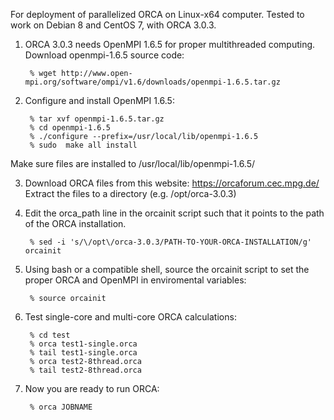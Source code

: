 For deployment of parallelized ORCA on Linux-x64 computer. Tested to work on Debian 8 and CentOS 7, with ORCA 3.0.3.

1. ORCA 3.0.3 needs OpenMPI 1.6.5 for proper multithreaded computing. Download openmpi-1.6.5 source code:  

        % wget http://www.open-mpi.org/software/ompi/v1.6/downloads/openmpi-1.6.5.tar.gz

2. Configure and install OpenMPI 1.6.5:  

        % tar xvf openmpi-1.6.5.tar.gz
        % cd openmpi-1.6.5
        % ./configure --prefix=/usr/local/lib/openmpi-1.6.5
        % sudo  make all install
Make sure files are installed to /usr/local/lib/openmpi-1.6.5/

3. Download ORCA files from this website: https://orcaforum.cec.mpg.de/  
Extract the files to a directory (e.g. /opt/orca-3.0.3)

4. Edit the orca_path line in the orcainit script such that it points to the path of the ORCA installation.

        % sed -i 's/\/opt\/orca-3.0.3/PATH-TO-YOUR-ORCA-INSTALLATION/g' orcainit

5. Using bash or a compatible shell, source the orcainit script to set the proper ORCA and OpenMPI in enviromental variables:  

        % source orcainit

6. Test single-core and multi-core ORCA calculations:  

        % cd test
        % orca test1-single.orca
        % tail test1-single.orca
        % orca test2-8thread.orca
        % tail test2-8thread.orca

7. Now you are ready to run ORCA:  

        % orca JOBNAME

